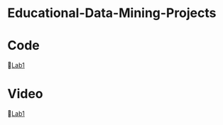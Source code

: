 # Educational-Data-Mining-Projects

# Code

📌[Lab1](https://github.com/KoJenKang/Educational-Data-Mining-Projects.git/lab1.py)


# Video
📌[Lab1]()
